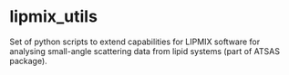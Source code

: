 # lipmix_utils

Set of python scripts to extend capabilities for LIPMIX software for analysing small-angle scattering data from lipid systems (part of ATSAS package).
